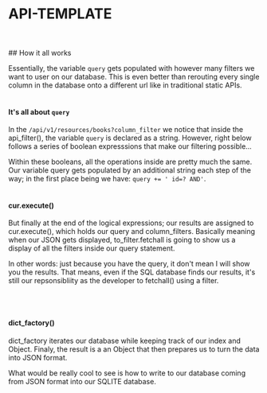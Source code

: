 # API-TEMPLATE
<br/>
<br/>
## How it all works
<br/>


Essentially, the variable `query` gets populated with however many filters we want to user on our database. This is even better than rerouting every single column in the database onto a different url like in traditional static APIs. 
<br/>
<br/>

#### It's all about `query`
In the `/api/v1/resources/books?column_filter` we notice that inside the api_filter(), the variable `query` is declared as a string. However, right below follows a series of boolean expresssions that make our filtering possible...
<br/>

Within these booleans, all the operations inside are pretty much the same. Our variable query gets populated by an additional string each step of the way; in the first place being we have: `query += ' id=? AND'`. 
<br/>
<br/>

#### cur.execute()
But finally at the end of the logical expressions; our results are assigned to cur.execute(), which holds our query and column_filters. Basically meaning when our JSON gets displayed, to_filter.fetchall is going to show us a display of all the filters inside our query statement. 
<br/>

In other words: just because you have the query, it don't mean I will show you the results. That means, even if the SQL database finds our results, it's still our repsonsibliity as the developer to fetchall() using a filter. 

<br/>
<br/>

#### dict_factory()
dict_factory iterates our database while keeping track of our index and Object. Finaly, the result is a an Object that then prepares us to turn the data into JSON format. 



What would be really cool to see is how to write to our database coming from JSON format into our SQLITE database.